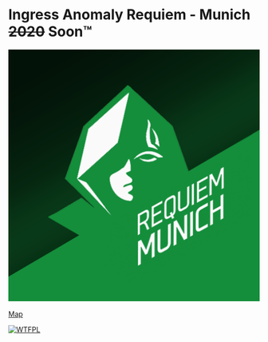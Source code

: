 # Ingress Anomaly Requiem - Munich <del>2020</del> Soon&trade;

![Logo](img/Visit_Requiem_Munich_06.png)

[Map](https://enl.sgr.cc/map)

<a href="http://www.wtfpl.net/"><img
       src="http://www.wtfpl.net/wp-content/uploads/2012/12/wtfpl-badge-4.png"
       width="80" height="15" alt="WTFPL" /></a>
